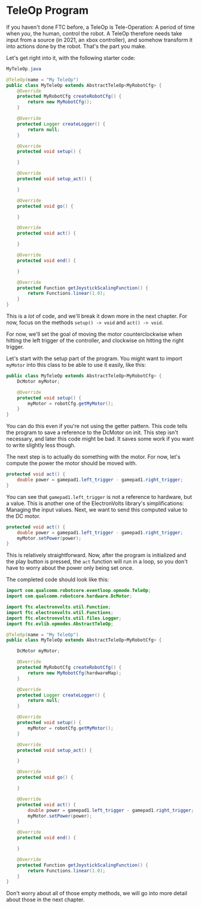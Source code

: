 # TeleOp Program

If you haven't done FTC before, a TeleOp is Tele-Operation: A period of time when *you*, the human, control the robot. A TeleOp therefore needs take input from a source (in 2021, an xbox controller), and somehow transform it into actions done by the robot. That's the part you make.

Let's get right into it, with the following starter code:
```java
MyTeleOp.java

@TeleOp(name = "My TeleOp")
public class MyTeleOp extends AbstractTeleOp<MyRobotCfg> {
    @Override
    protected MyRobotCfg createRobotCfg() {
        return new MyRobotCfg();
    }

    @Override
    protected Logger createLogger() {
        return null;
    }

    @Override
    protected void setup() {

    }

    @Override
    protected void setup_act() {

    }

    @Override
    protected void go() {

    }

    @Override
    protected void act() {

    }

    @Override
    protected void end() {

    }

    @Override
    protected Function getJoystickScalingFunction() {
        return Functions.linear(1.0);
    }
}
```

This is a *lot* of code, and we'll break it down more in the next chapter. For now, focus on the methods `setup() -> void` and `act() -> void`.

For now, we'll set the goal of moving the motor counterclockwise when hitting the left trigger of the controller, and clockwise on hitting the right trigger.

Let's start with the setup part of the program. You might want to import `myMotor` into this class to be able to use it easily, like this:

```java
public class MyTeleOp extends AbstractTeleOp<MyRobotCfg> {
    DcMotor myMotor;

    @Override
    protected void setup() {
        myMotor = robotCfg.getMyMotor();
    }
}
```

You can do this even if you're not using the getter pattern. This code tells the program to save a reference to the DcMotor on init. This step isn't necessary, and later this code might be bad. It saves some work if you want to write slightly less though.

The next step is to actually do something with the motor. For now, let's compute the power the motor should be moved with.

```java
protected void act() {
    double power = gamepad1.left_trigger - gamepad1.right_trigger;
}
```

You can see that `gamepad1.left_trigger` is not a reference to hardware, but a value. This is another one of the ElectronVolts library's simplifications: Managing the input values. Next, we want to send this computed value to the DC motor.

```java
protected void act() {
    double power = gamepad1.left_trigger - gamepad1.right_trigger;
    myMotor.setPower(power);
}
```

This is relatively straightforward. Now, after the program is initialized and the play button is pressed, the `act` function will run in a loop, so you don't have to worry about the power only being set once.

The completed code should look like this:
```java
import com.qualcomm.robotcore.eventloop.opmode.TeleOp;
import com.qualcomm.robotcore.hardware.DcMotor;

import ftc.electronvolts.util.Function;
import ftc.electronvolts.util.Functions;
import ftc.electronvolts.util.files.Logger;
import ftc.evlib.opmodes.AbstractTeleOp;

@TeleOp(name = "My TeleOp")
public class MyTeleOp extends AbstractTeleOp<MyRobotCfg> {

    DcMotor myMotor;

    @Override
    protected MyRobotCfg createRobotCfg() {
        return new MyRobotCfg(hardwareMap);
    }

    @Override
    protected Logger createLogger() {
        return null;
    }

    @Override
    protected void setup() {
        myMotor = robotCfg.getMyMotor();
    }

    @Override
    protected void setup_act() {

    }

    @Override
    protected void go() {

    }

    @Override
    protected void act() {
        double power = gamepad1.left_trigger - gamepad1.right_trigger;
        myMotor.setPower(power);
    }

    @Override
    protected void end() {

    }

    @Override
    protected Function getJoystickScalingFunction() {
        return Functions.linear(1.0);
    }
}
```

Don't worry about all of those empty methods, we will go into more detail about those in the next chapter.
